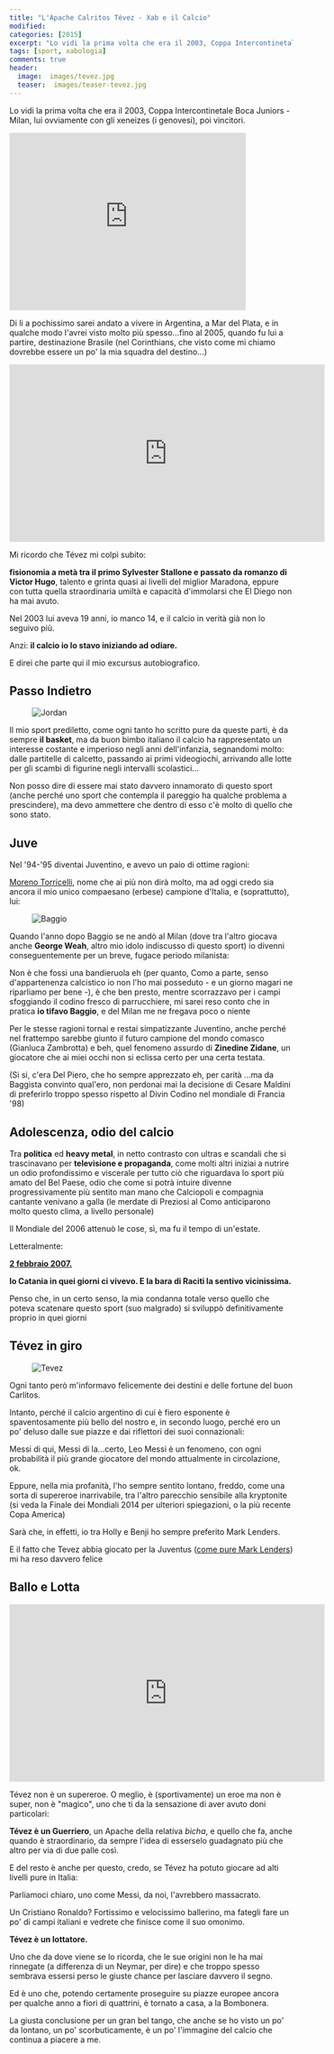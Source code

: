 ```yaml
---
title: "L'Apache Calritos Tévez - Xab e il Calcio"
modified:
categories: [2015]
excerpt: "Lo vidi la prima volta che era il 2003, Coppa Intercontinetale Boca Juniors - Milan, lui ovviamente con gli xeneizes (i genovesi), poi vincitori."
tags: [sport, xabologia]
comments: true
header:  
  image:  images/tevez.jpg
  teaser:  images/teaser-tevez.jpg
---
```


Lo vidi la prima volta che era il 2003, Coppa Intercontinetale Boca Juniors - Milan, lui ovviamente con gli xeneizes (i genovesi), poi vincitori.

<iframe width="420" height="315" src="https://www.youtube.com/embed/WBYQrqKNbuw" frameborder="0" allowfullscreen></iframe>

Di li a pochissimo sarei andato a vivere in Argentina, a Mar del Plata, e in qualche modo l'avrei visto molto più spesso...fino al 2005, quando fu lui a partire, destinazione Brasile (nel Corinthians, che visto come mi chiamo dovrebbe essere un po' la mia squadra del destino...)

<iframe width="560" height="315" src="https://www.youtube.com/embed/nFiWRf9naoc" frameborder="0" allowfullscreen></iframe>

Mi ricordo che Tévez mi colpì subito: 

**fisionomia a metà tra il primo Sylvester Stallone e passato da romanzo di Victor Hugo**, talento e grinta quasi ai livelli del miglior Maradona, eppure con tutta quella straordinaria umiltà e capacità d'immolarsi che El Diego non ha mai avuto.

Nel 2003 lui aveva 19 anni, io manco 14, e il calcio in verità già non lo seguivo più.

Anzi: **il calcio io lo stavo iniziando ad odiare.**

E direi che parte qui il mio excursus autobiografico.

## Passo Indietro

<figure>
	<img src='http://1.bp.blogspot.com/-O8LDY003lvk/VcVSBtFepGI/AAAAAAAAMSA/zaiDWye4grI/s1600/MJ.png' alt='Jordan'>
</figure>

Il mio sport prediletto, come ogni tanto ho scritto pure da queste parti, è da sempre **il basket**, ma da buon bimbo italiano il calcio ha rappresentato un interesse costante e imperioso negli anni dell'infanzia, segnandomi molto: dalle partitelle di calcetto, passando ai primi videogiochi, arrivando alle lotte per gli scambi di figurine negli intervalli scolastici...

Non posso dire di essere mai stato davvero innamorato di questo sport (anche perché uno sport che contempla il pareggio ha qualche problema a prescindere), ma devo ammettere che dentro di esso c'è molto di quello che sono stato.

## Juve

Nel '94-'95 diventai Juventino, e avevo un paio di ottime ragioni:

<a href='http://it.wikipedia.org/wiki/Moreno_Torricelli'>Moreno Torricelli</a>, nome che ai più non dirà molto, ma ad oggi credo sia ancora il mio unico compaesano (erbese) campione d'Italia, e (soprattutto), lui:

<figure>
	<img src='http://2.bp.blogspot.com/-mgfLWC_lIU0/VV5472SDOSI/AAAAAAAAMBA/bd7zwtTDq9g/s1600/Roberto_Baggio%252C_Juventus%252C_Pallone_d%2527oro_1993.jpg' alt='Baggio'>
</figure>

Quando l'anno dopo Baggio se ne andò al Milan (dove tra l'altro giocava anche **George Weah**, altro mio idolo indiscusso di questo sport) io divenni conseguentemente per un breve, fugace periodo milanista:

Non è che fossi una bandieruola eh (per quanto, Como a parte, senso d'appartenenza calcistico io non l'ho mai posseduto - e un giorno magari ne riparliamo per bene -), è che ben presto, mentre scorrazzavo per i campi sfoggiando il codino fresco di parrucchiere, mi sarei reso conto che in pratica **io tifavo Baggio**, e del Milan me ne fregava poco o niente

Per le stesse ragioni tornai e restai simpatizzante Juventino, anche perché nel frattempo sarebbe giunto il futuro campione del mondo comasco (Gianluca Zambrotta) e beh, quel fenomeno assurdo di **Zinedine Zidane**, un giocatore che ai miei occhi non si eclissa certo per una certa testata. 

(Si si, c'era Del Piero, che ho sempre apprezzato eh, per carità ...ma da Baggista convinto qual'ero, non perdonai mai la decisione di Cesare Maldini di preferirlo troppo spesso rispetto al Divin Codino nel mondiale di Francia '98)

## Adolescenza, odio del calcio 

Tra **politica** ed **heavy metal**, in netto contrasto con ultras e scandali che si trascinavano per **televisione e propaganda**, come molti altri iniziai a nutrire un odio profondissimo e viscerale per tutto ciò che riguardava lo sport più amato del Bel Paese, odio che come si potrà intuire divenne progressivamente più sentito man mano che Calciopoli e compagnia cantante venivano a galla (le merdate di Preziosi al Como anticiparono molto questo clima, a livello personale)

Il Mondiale del 2006 attenuò le cose, sì, ma fu il tempo di un'estate.

Letteralmente:

<a href='http://it.wikipedia.org/wiki/Scontri_di_Catania'>**2 febbraio 2007.**</a>

**Io Catania in quei giorni ci vivevo. E la bara di Raciti la sentivo vicinissima.**

Penso che, in un certo senso, la mia condanna totale verso quello che poteva scatenare questo sport (suo malgrado) si sviluppò definitivamente proprio in quei giorni

## Tévez in giro

<figure>
	<img src='http://2.bp.blogspot.com/-sxrhfMVjlcU/VcdYmlYSUSI/AAAAAAAAMSU/xLkPoJms3hw/s1600/tevez.jpg' alt='Tevez'>
</figure>

Ogni tanto però m'informavo felicemente dei destini e delle fortune del buon Carlitos.

Intanto, perché il calcio argentino di cui è fiero esponente è spaventosamente più bello del nostro e, in secondo luogo, perché ero un po' deluso dalle sue piazze e dai riflettori dei suoi connazionali:

Messi di qui, Messi di la...certo, Leo Messi è un fenomeno, con ogni probabilità il più grande giocatore del mondo attualmente in circolazione, ok.

Eppure, nella mia profanità, l'ho sempre sentito lontano, freddo, come una sorta di supereroe inarrivabile, tra l'altro parecchio sensibile alla kryptonite (si veda la Finale dei Mondiali 2014 per ulteriori spiegazioni, o la più recente Copa America)

Sarà che, in effetti, io tra Holly e Benji ho sempre preferito Mark Lenders.

E il fatto che Tevez abbia giocato per la Juventus (<a href='http://farm3.static.flickr.com/2398/2178057416_c5e2757c91_o.jpg'>come pure Mark Lenders</a>) mi ha reso davvero felice

## Ballo e Lotta

<iframe width="560" height="315" src="https://www.youtube.com/embed/QROKCqpwypU" frameborder="0" allowfullscreen></iframe>

Tévez non è un supereroe. O meglio, è (sportivamente) un eroe ma non è super, non è "magico", uno che ti da la sensazione di aver avuto doni particolari:

**Tévez è un Guerriero**, un Apache della relativa *bicha*, e quello che fa, anche quando è straordinario, da sempre l'idea di esserselo guadagnato più che altro per via di due palle così.

E del resto è anche per questo, credo, se Tévez ha potuto giocare ad alti livelli pure in Italia:

Parliamoci chiaro, uno come Messi, da noi, l'avrebbero massacrato.

Un Cristiano Ronaldo? Fortissimo e velocissimo ballerino, ma fategli fare un po' di campi italiani e vedrete che finisce come il suo omonimo.

**Tévez è un lottatore.**

Uno che da dove viene se lo ricorda, che le sue origini non le ha mai rinnegate (a differenza di un Neymar, per dire) e che troppo spesso sembrava essersi perso le giuste chance per lasciare davvero il segno.

Ed è uno che, potendo certamente proseguire su piazze europee ancora per qualche anno a fiori di quattrini, è tornato a casa, a la Bombonera.

La giusta conclusione per un gran bel tango, che anche se ho visto un po' da lontano, un po' scorbuticamente, è un po' l'immagine del calcio che continua a piacere a me.